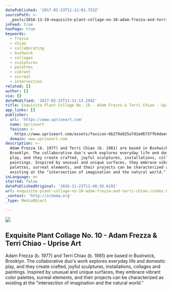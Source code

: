 ```yaml
---
datePublished: '2017-02-23T11:12:01.753Z'
sourcePath: >-
  _posts/2016-11-19-exquisite-plant-collage-no-10-adam-frezza-and-terri-chiao-.md
inFeed: true
hasPage: true
keywords:
  - frezza
  - chiao
  - collaborating
  - bushwick
  - collages
  - sculptures
  - palettes
  - vibrant
  - surreal
  - intersection
related: []
author: []
via: {}
dateModified: '2017-02-23T11:11:13.294Z'
title: Exquisite Plant Collage No. 10 - Adam Frezza & Terri Chiao - Uprise Art
app_links: []
publisher:
  url: 'https://www.upriseart.com'
  name: Upriseart
  favicon: >-
    https://www.upriseart.com/assets/favicon-6b279a925a7d1ed6737fb4daed2193bb9672eb904955c714ebe7dfef0f5fd46f.ico
  domain: www.upriseart.com
description: >-
  Adam Frezza (b. 1977) and Terri Chiao (b. 1981) are based in Bushwick,
  Brooklyn. The collaborative duo's work explores everyday life and domestic
  play, and they create crafted, joyful sculptures, installations, collages and
  paintings. Inspired by unusual and unique surfaces, they embrace vibrant color
  palettes, surreal elements, and their projects can be characterized as
  existing at the "intersection of imagination and the natural world."
inLanguage: en
starred: false
datePublishedOriginal: '2016-11-23T11:40:26.619Z'
url: exquisite-plant-collage-no-10-adam-frezza-and-terri-chiao-/index.html
_context: 'http://schema.org'
_type: MediaObject

---
```

<article style=""><img src="https://imgflo.herokuapp.com/graph/2b2431f8e7ba7b0/8e7f51e1b9fe41d1af21aad63a226a49/noop.jpg?input=https%3A%2F%2Fuprise-art.s3.amazonaws.com%2Fartwork_detail_images%2F5699a093-8ed3-4a75-a36f-c5fd77059d7b.jpg" /><h1>Exquisite Plant Collage No. 10 - Adam Frezza &amp; Terri Chiao - Uprise Art</h1><p>Adam Frezza (b. 1977) and Terri Chiao (b. 1981) are based in Bushwick, Brooklyn. The collaborative duo's work explores everyday life and domestic play, and they create crafted, joyful sculptures, installations, collages and paintings. Inspired by unusual and unique surfaces, they embrace vibrant color palettes, surreal elements, and their projects can be characterized as existing at the "intersection of imagination and the natural world."</p></article>